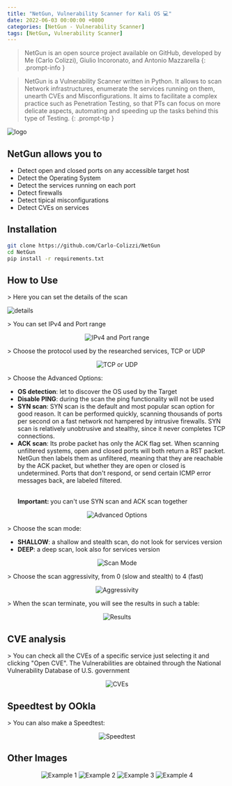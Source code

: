```yaml
---
title: "NetGun, Vulnerability Scanner for Kali OS ​💻​"
date: 2022-06-03 00:00:00 +0800
categories: [NetGun - Vulnerability Scanner]
tags: [NetGun, Vulnerability Scanner]
---
```


<style>
    .centered-image {
        text-align: center;
    }
</style>

> NetGun is an open source project available on GitHub, developed by Me (Carlo Colizzi), Giulio Incoronato, and Antonio Mazzarella
{: .prompt-info } 

> NetGun is a Vulnerability Scanner written in Python. It allows to scan Network infrastructures, enumerate the services running on them, unearth CVEs and Misconfigurations. It aims to facilitate a complex practice such as Penetration Testing, so that PTs can focus on more delicate aspects, automating and speeding up the tasks behind this type of Testing.
{: .prompt-tip } 

<img src="https://github.com/Carlo-Colizzi/NetGun/blob/main/source_code/persistence/storage/assets/netgun_logo.png" alt="logo">

## NetGun allows you to
<ul>
  <li> Detect open and closed ports on any accessible target host </li>
  <li> Detect the Operating System</li>
  <li> Detect the services running  on each port</li>
  <li> Detect firewalls</li>
  <li> Detect tipical misconfigurations</li>
  <li> Detect CVEs on services</li>
</ul>

## Installation
```bash
git clone https://github.com/Carlo-Colizzi/NetGun
cd NetGun
pip install -r requirements.txt
```

## How to Use
  <p>> Here you can set the details of the scan</p>
<div style="display: block; margin: auto;">
  <img src="https://github.com/Carlo-Colizzi/NetGun/blob/main/source_code/persistence/storage/assets/scan_details.png" alt="details">
</div>
<p>> You can set IPv4 and Port range</p>
<div class="centered-image">
  <img src="https://github.com/Carlo-Colizzi/NetGun/blob/main/source_code/persistence/storage/assets/set_ip_and_ports.png" alt="IPv4 and Port range">
</div>
<p>> Choose the protocol used by the researched services, TCP or UDP</p>
<div class="centered-image">
  <img src="https://github.com/Carlo-Colizzi/NetGun/blob/main/source_code/persistence/storage/assets/protocol.png" alt="TCP or UDP">
</div>
  <p>> Choose the Advanced Options:</p>
  <ul>
    <li><strong>OS detection</strong>: let to discover the OS used by the Target</li>
    <li><strong>Disable PING</strong>: during the scan the ping functionality will not be used</li>
    <li><strong>SYN scan</strong>: SYN scan is the default and most popular scan option for good reason. It can be performed quickly, scanning thousands of ports per second on a fast network not hampered by intrusive firewalls. SYN scan is relatively unobtrusive and stealthy, since it never completes TCP connections.</li>
    <li><strong>ACK scan</strong>:  Its probe packet has only the ACK flag set. When scanning unfiltered systems, open and closed ports will both return a RST packet. NetGun then labels them as unfiltered, meaning that they are reachable by the ACK packet, but whether they are open or closed is undetermined. Ports that don't respond, or send certain ICMP error messages back, are labeled filtered.</li>
    <br>
    <p><strong>Important: </strong>   you can't use SYN scan and ACK scan together</p>
  </ul>

<div class="centered-image">
  <img src="https://github.com/Carlo-Colizzi/NetGun/blob/main/source_code/persistence/storage/assets/advanced_options.png" alt="Advanced Options">
</div>
  <p>> Choose the scan mode:</p>
  <ul>
    <li><strong>SHALLOW</strong>: a shallow and stealth scan, do not look for services version</li>
    <li><strong>DEEP</strong>: a deep scan, look also for services version</li>
  </ul>
<div class="centered-image">
  <img src="https://github.com/Carlo-Colizzi/NetGun/blob/main/source_code/persistence/storage/assets/set_deep_or_shallow.png" alt="Scan Mode">
</div>
<p>> Choose the scan aggressivity, from 0 (slow and stealth) to 4 (fast)</p>
<div class="centered-image">
  <img src="https://github.com/Carlo-Colizzi/NetGun/blob/main/source_code/persistence/storage/assets/scan_aggressivity.png" alt="Aggressivity">
</div>
<p>> When the scan terminate, you will see the results in such a table:</p>
<div class="centered-image">
  <img src="https://github.com/Carlo-Colizzi/NetGun/blob/main/source_code/persistence/storage/assets/scan_result.png" alt="Results">
</div>

## CVE analysis
<p>> You can check all the CVEs of a specific service just selecting it and clicking "Open CVE". The Vulnerabilities are obtained through the National Vulnerability Database of U.S. government</p>
<div class="centered-image">
  <img src="https://github.com/Carlo-Colizzi/NetGun/blob/main/source_code/persistence/storage/assets/search_cve.png" alt="CVEs">
</div>

## Speedtest by OOkla
<p>> You can also make a Speedtest:</p>
<div class="centered-image">
  <img src="https://github.com/Carlo-Colizzi/NetGun/blob/main/source_code/persistence/storage/assets/speedtest.png" alt="Speedtest">
</div>

## Other Images
<div class="centered-image">
  <img src="https://github.com/Carlo-Colizzi/NetGun/blob/main/source_code/persistence/storage/assets/scan_loading.png" alt="Example 1">
  <img src="https://github.com/Carlo-Colizzi/NetGun/blob/main/source_code/persistence/storage/assets/scan_and_cve_view.png" alt="Example 2">
  <img src="https://github.com/Carlo-Colizzi/NetGun/blob/main/source_code/persistence/storage/assets/welcome.png" alt="Example 3">
  <img src="https://github.com/Carlo-Colizzi/NetGun/blob/main/source_code/persistence/storage/assets/scan_view.png" alt="Example 4">
</div>
